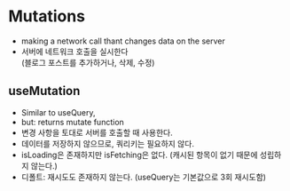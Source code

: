 # Mutations

- making a network call thant changes data on the server
- 서버에 네트워크 호출을 실시한다 <br>
  (블로그 포스트를 추가하거나, 삭제, 수정)

## useMutation

- Similar to useQuery,
- but: returns mutate function
- 변경 사항을 토대로 서버를 호출할 때 사용한다.
- 데이터를 저장하지 않으므로, 쿼리키는 필요하지 않다.
- isLoading은 존재하지만 isFetching은 없다. (캐시된 항목이 없기 때문에 성립하지 않는다.)
- 디폴트: 재시도도 존재하지 않는다. (useQuery는 기본값으로 3회 재시도함)
